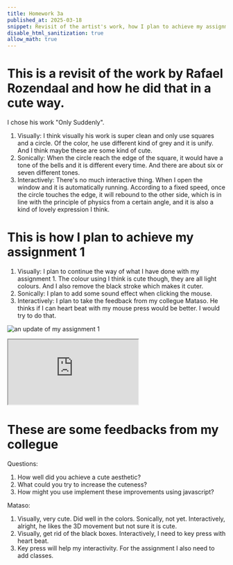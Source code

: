 ```yaml
---
title: Homework 3a
published_at: 2025-03-18
snippet: Revisit of the artist's work, how I plan to achieve my assignment 1 and enlist some feedbacks from a collegue.
disable_html_sanitization: true
allow_math: true
---
```


# This is a revisit of the work by Rafael Rozendaal and how he did that in a cute way.

I chose his work "Only Suddenly".

1. Visually: I think visually his work is super clean and only use squares and a circle. Of the color, he use different kind of grey and it is unify. And I think maybe these are some kind of cute.
2. Sonically: When the circle reach the edge of the square, it would have a tone of the bells and it is different every time. And there are about six or seven different tones.
3. Interactively: There's no much interactive thing. When I open the window and it is automatically running. According to a fixed speed, once the circle touches the edge, it will rebound to the other side, which is in line with the principle of physics from a certain angle, and it is also a kind of lovely expression I think.

# This is how I plan to achieve my assignment 1

1. Visually: I plan to continue the way of what I have done with my assignment 1. The colour using I think is cute though, they are all light colours. And I also remove the black stroke which makes it cuter.
2. Sonically: I plan to add some sound effect when clicking the mouse.
3. Interactively: I plan to take the feedback from my collegue Mataso. He thinks if I can heart beat with my mouse press would be better. I would try to do that.

![an update of my assignment 1](/w03s1/upgrade_1.png)

<iframe id="assignment 1 upgrade" src="https://editor.p5js.org/jinhuiliang01/sketches/WNEkhGd3c"></iframe>

<script type="module">

    const iframe  = document.getElementById (`assignment 1 upgrade`)
    iframe.width  = iframe.parentNode.scrollWidth
    iframe.height = iframe.width * 9 / 16 + 42

</script>

# These are some feedbacks from my collegue

Questions:

1. How well did you achieve a cute aesthetic?
2. What could you try to increase the cuteness?
3. How might you use implement these improvements using javascript?

Mataso:

1. Visually, very cute. Did well in the colors. Sonically, not yet. Interactively, alright, he likes the 3D movement but not sure it is cute.
2. Visually, get rid of the black boxes. Interactively, I need to key press with heart beat.
3. Key press will help my interactivity. For the assignment I also need to add classes.
